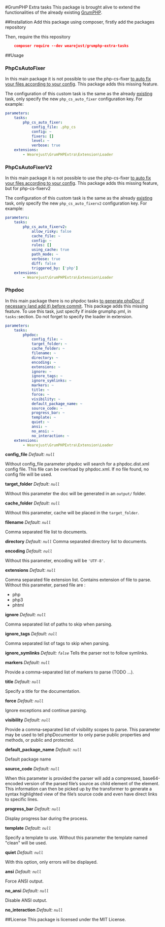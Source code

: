 #GrumPHP Extra tasks
This package is brought alive to extend the functionalities of the already existing [GrumPHP](https://github.com/phpro/grumphp).

##Installation
Add this package using composer, firstly add the packages repository


  Then, require the this repository

```json
	composer require --dev wearejust/grumphp-extra-tasks
```

##Usage

### PhpCsAutoFixer
In this main package it is not possible to use the php-cs-fixer [to auto fix your files according to your config](https://github.com/phpro/grumphp/issues/110). This package adds this missing feature.

The configuration of this custom task is the same as the already [existing](https://github.com/phpro/grumphp/blob/master/doc/tasks/php_cs_fixer.md) task, only specify the new `php_cs_auto_fixer` configuration key. For example:

```yaml
parameters:
    tasks:
        php_cs_auto_fixer:
            config_file: .php_cs
            config: ~
            fixers: []
            level: ~
            verbose: true
    extensions:
        - Wearejust\GrumPHPExtra\Extension\Loader
```

### PhpCsAutoFixerV2
In this main package it is not possible to use the php-cs-fixer [to auto fix your files according to your config](https://github.com/phpro/grumphp/issues/110). This package adds this missing feature, but for php-cs-fixerv2

The configuration of this custom task is the same as the already [existing](https://github.com/phpro/grumphp/blob/master/doc/tasks/phpcsfixer2.md) task, only specify the new `php_cs_auto_fixerv2` configuration key. For example:

```yaml
parameters:
    tasks:
        php_cs_auto_fixerv2:
            allow_risky: false
            cache_file: ~
            config: ~
            rules: []
            using_cache: true
            path_mode: ~
            verbose: true
            diff: false
            triggered_by: ['php']
    extensions:
        - Wearejust\GrumPHPExtra\Extension\Loader
```

### Phpdoc
In this main package there is no phpdoc tasks [to generate phpDoc if necessary (and add it) before commit](https://github.com/phpro/grumphp/pull/253). This package adds this missing feature.
To use this task, just specify if inside grumphp.yml, in `tasks:`section. Do not forget to specify the loader in extension.

```yaml
parameters:
    tasks:
        phpdoc:
            config_file: ~
            target_folder: ~
            cache_folder: ~
            filename: ~
            directory: ~
            encoding: ~
            extensions: ~
            ignore: ~
            ignore_tags: ~
            ignore_symlinks: ~
            markers: ~
            title: ~
            force: ~
            visibility: ~
            default_package_name: ~
            source_code: ~
            progress_bar: ~
            template: ~
            quiet: ~
            ansi: ~
            no_ansi: ~
            no_interaction: ~
    extensions:
        - Wearejust\GrumPHPExtra\Extension\Loader
```

**config_file**
*Default: `null`*

Without config_file parameter phpdoc will search for a phpdoc.dist.xml config file.
This file can be overload by phpdoc.xml.
If no file found, no config file will be used.

**target_folder**
*Default: `null`*

Without this parameter the doc will be generated in an `output/` folder.

**cache_folder**
*Default: `null`*

Without this parameter, cache will be placed in the `target_folder`.

**filename**
*Default: `null`*

Comma separated file list to documents.

**directory**
*Default: `null`*
Comma separated directory list to documents.

**encoding**
*Default: `null`*

Without this parameter, encoding will be `'UTF-8'`.

**extensions**
*Default: `null`*

Comma separated file extension list. Contains extension of file to parse.
Without this parameter, parsed file are :
* php
* php3
* phtml

**ignore**
*Default: `null`*

Comma separated list of paths to skip when parsing.

**ignore_tags**
*Default: `null`*

Comma separated list of tags to skip when parsing.

**ignore_symlinks**
*Default: `false`*
Tells the parser not to follow symlinks.

**markers**
*Default: `null`*

Provide a comma-separated list of markers to parse (TODO ...).

**title**
*Default: `null`*

Specify a title for the documentation.

**force**
*Default: `null`*

Ignore exceptions and continue parsing.

**visibility**
*Default: `null`*

Provide a comma-separated list of visibility scopes to parse.
This parameter may be used to tell phpDocumentor to only parse public properties and methods, or public and protected.

**default_package_name**
*Default: `null`*

Default package name

**source_code**
*Default: `null`*

When this parameter is provided the parser will add a compressed, base64-encoded version of the parsed file’s source as child element of the <file> element.
This information can then be picked up by the transformer to generate a syntax highlighted view of the file’s source code and even have direct links to specific lines.

**progress_bar**
*Default: `null`*

Display progress bar during the process.

**template**
*Default: `null`*

Specify a template to use. Without this parameter the template named "clean" will be used.

**quiet**
*Default: `null`*

With this option, only errors will be displayed.

**ansi**
*Default: `null`*

Force ANSI output.

**no_ansi**
*Default: `null`*

Disable ANSI output.

**no_interaction**
*Default: `null`*

##License
This package is licensed under the MIT License.  		

